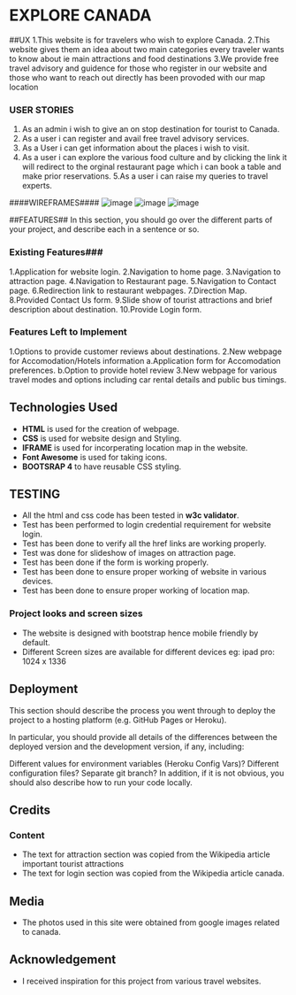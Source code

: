 # EXPLORE CANADA
   ##UX
1.This website is for travelers who wish to explore Canada.
2.This website gives them an idea about two main categories every traveler wants to know about ie main attractions and food destinations
3.We provide free travel advisory and guidence for those who register in our website and those who want to reach out directly has been provoded with our map location
### USER STORIES ###
1. As an admin i wish to give an on stop destination for tourist to Canada.
2. As a user i can register and avail free travel advisory services.
 3. As a User i can get information about the places i wish to visit.
 4. As a user i can explore the various food culture and by clicking the link it will redirect to the orginal restaurant page which i can book a table and make prior reservations.
 5.As a user i can raise my queries to travel experts.
 
 ####WIREFRAMES####
 ![image](https://drive.google.com/file/d/1tG-hiJTTTKOeyak3HMLi7YEYJn1vSfDo/view?usp=sharing)
![image](https://drive.google.com/file/d/1tCBlgCWRXUfSP-nRs8Pfbdmnh8hIAJ30/view?usp=sharing)
![image](https://drive.google.com/file/d/1tGVf978Va3Vey_6QDwz1ZeA4CUBt06Ne/view?usp=sharing)

##FEATURES##
In this section, you should go over the different parts of your project, and describe each in a sentence or so.
### Existing Features###
1.Application for website login.
2.Navigation to home page.
3.Navigation to attraction page.
4.Navigation to Restaurant page.
5.Navigation to Contact page.
6.Redirection link to restaurant webpages.
7.Direction Map.
8.Provided Contact Us form.
9.Slide show of tourist attractions and brief description about destination.
10.Provide Login form.

### Features Left to Implement ###
1.Options to provide customer reviews about destinations.
2.New webpage for Accomodation/Hotels information
    a.Application form for Accomodation preferences.
    b.Option to provide hotel review
3.New webpage for various travel modes and options including car rental details and public bus timings.
 
 ## Technologies Used ##
 * **HTML** is used for the creation of webpage.
 * **CSS** is used for website design and Styling.
 * **IFRAME** is used for incorperating location map in the website.
 * **Font Awesome** is used for taking icons.
 * **BOOTSRAP 4** to have reusable CSS styling.
 
 ## TESTING ##
 * All the html and css code has been tested in **w3c validator**.
 * Test has been performed to login credential requirement for website login.
 * Test has been done to verify all the href links are working properly.
 * Test was done for slideshow of images on attraction page.
 * Test has been done if the form is working properly.
 * Test has been done to ensure proper working of website in various devices.
 * Test has been done to ensure proper working of location map.
 
 ### Project looks and screen sizes ###
 
* The website is designed with bootstrap hence mobile friendly by default.
* Different Screen sizes are available for different devices
  eg: ipad pro: 1024 x 1336
  
## Deployment ##
This section should describe the process you went through to deploy the project to a hosting platform (e.g. GitHub Pages or Heroku).

In particular, you should provide all details of the differences between the deployed version and the development version, if any, including:

Different values for environment variables (Heroku Config Vars)?
Different configuration files?
Separate git branch?
In addition, if it is not obvious, you should also describe how to run your code locally.

## Credits ##
### Content ###
* The text for attraction section was copied from the Wikipedia article important tourist attractions
* The text for login section was copied from the Wikipedia article canada.

## Media ##
* The photos used in this site were obtained from google images related to canada.

## Acknowledgement ##
* I received inspiration for this project from various travel websites.
  
 
 
 








